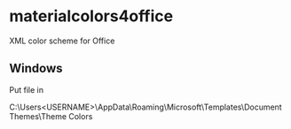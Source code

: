 # materialcolors4office

XML color scheme for Office

## Windows

Put file in

C:\Users\<USERNAME>\AppData\Roaming\Microsoft\Templates\Document Themes\Theme Colors

